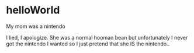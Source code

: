 # helloWorld
My mom was a nintendo

I lied, I apologize. She was a normal hooman bean but unfortunately
I never got the nintendo I wanted so I just pretend that she IS the nintendo..
